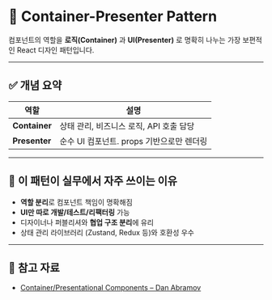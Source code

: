 # 🧩 Container-Presenter Pattern

컴포넌트의 역할을 **로직(Container)** 과 **UI(Presenter)** 로 명확히 나누는 가장 보편적인 React 디자인 패턴입니다.

---

## ✅ 개념 요약

| 역할          | 설명                                      |
| ------------- | ----------------------------------------- |
| **Container** | 상태 관리, 비즈니스 로직, API 호출 담당   |
| **Presenter** | 순수 UI 컴포넌트. props 기반으로만 렌더링 |

---

## 🎯 이 패턴이 실무에서 자주 쓰이는 이유

- **역할 분리**로 컴포넌트 책임이 명확해짐
- **UI만 따로 개발/테스트/리팩터링** 가능
- 디자이너나 퍼블리셔와 **협업 구조 분리**에 유리
- 상태 관리 라이브러리 (Zustand, Redux 등)와 호환성 우수

---

## 🔗 참고 자료

- [Container/Presentational Components – Dan Abramov](https://medium.com/@dan_abramov/smart-and-dumb-components-7ca2f9a7c7d0)
